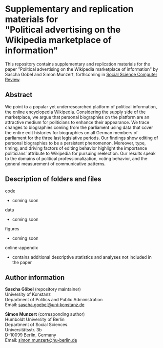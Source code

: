 # Supplementary and replication materials for <br /> "Political advertising on the Wikipedia marketplace of information"
This repository contains supplementary and replication materials for the paper "Political advertising on the Wikipedia marketplace of information" by Sascha Göbel and Simon Munzert, forthcoming in [Social Science Computer Review](http://journals.sagepub.com/doi/full/10.1177/0894439317703579).

## Abstract
We point to a popular yet underresearched platform of political information, the online encyclopedia Wikipedia. Considering the supply side of the marketplace, we argue that personal biographies on the platform are an attractive medium for politicians to enhance their appearance. We trace changes to biographies coming from the parliament using data that cover the entire edit histories for biographies on all German members of parliament for the three last legislative periods. Our findings show editing of personal biographies to be a persistent phenomenon. Moreover, type, timing, and driving factors of editing behavior highlight the importance politicians’ attribute to Wikipedia for pursuing reelection. Our results speak to the domains of political professionalization, voting behavior, and the general measurement of communicative patterns.

## Description of folders and files
code
- coming soon

data
- coming soon

figures
- coming soon

online-appendix
- contains additional descriptive statistics and analyses not included in the paper

## Author information
**Sascha Göbel** (repository maintainer) <br />
University of Konstanz <br />
Department of Politics and Public Administration <br />
Email: sascha.goebel@uni-konstanz.de

**Simon Munzert** (corresponding author) <br />
Humboldt University of Berlin <br />
Department of Social Sciences <br />
Universitätsstr. 3b <br />
D-10099 Berlin, Germany <br />
Email: simon.munzert@hu-berlin.de
